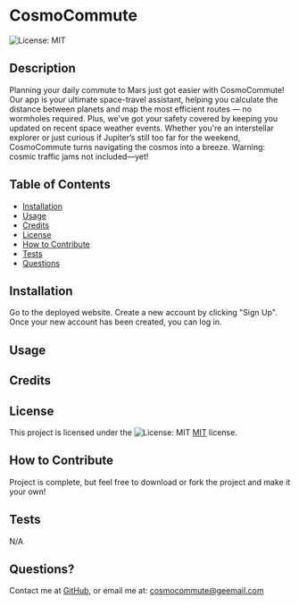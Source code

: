 # CosmoCommute
  ![License: MIT](https://img.shields.io/badge/License-MIT-yellow.svg)

  ## Description
  Planning your daily commute to Mars just got easier with CosmoCommute! Our app is your ultimate space-travel assistant, helping you calculate the distance between planets and map the most efficient routes — no wormholes required. Plus, we’ve got your safety covered by keeping you updated on recent space weather events. Whether you're an interstellar explorer or just curious if Jupiter’s still too far for the weekend, CosmoCommute turns navigating the cosmos into a breeze. Warning: cosmic traffic jams not included—yet!

  ## Table of Contents
  - [Installation](#installation)
  - [Usage](#usage)
  - [Credits](#credits)
  - [License](#license)
  - [How to Contribute](#how-to-contribute)
  - [Tests](#tests)
  - [Questions](#questions)

  ## Installation
  Go to the deployed website. Create a new account by clicking "Sign Up". Once your new account has been created, you can log in. 

  ## Usage
  <Add in later>

  ## Credits
  <add in later>

  ## License
  This project is licensed under the ![License: MIT](https://img.shields.io/badge/License-MIT-yellow.svg) [MIT](https://opensource.org/licenses/MIT) license.

  ## How to Contribute
  Project is complete, but feel free to download or fork the project and make it your own!

  ## Tests
  N/A

  ## Questions? 
  Contact me at
  [GitHub](https://github.com/k3strl), or email me at: <cosmocommute@geemail.com>